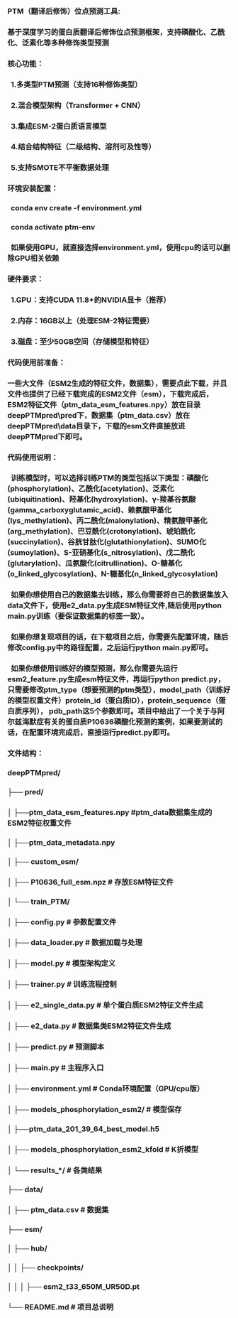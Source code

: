 ### PTM（翻译后修饰）位点预测工具:

### 

### 基于深度学习的蛋白质翻译后修饰位点预测框架，支持磷酸化、乙酰化、泛素化等多种修饰类型预测

### 

### 核心功能：

###   1.多类型PTM预测（支持16种修饰类型）

###   2.混合模型架构（Transformer + CNN）

###   3.集成ESM-2蛋白质语言模型

###   4.结合结构特征（二级结构、溶剂可及性等）

###   5.支持SMOTE不平衡数据处理

### 

### 环境安装配置：

###   conda env create -f environment.yml

###   conda activate ptm-env

###   如果使用GPU，就直接选择environment.yml，使用cpu的话可以删除GPU相关依赖

###   

### 硬件要求：

###   1.GPU：支持CUDA 11.8+的NVIDIA显卡（推荐）

###   2.内存：16GB以上（处理ESM-2特征需要）

###   3.磁盘：至少50GB空间（存储模型和特征）

### 代码使用前准备：
###   一些大文件（ESM2生成的特征文件，数据集），需要点此下载，并且文件也提供了已经下载完成的ESM2文件（esm），下载完成后，ESM2特征文件（ptm_data_esm_features.npy）放在目录deepPTMpred\pred下，数据集（ptm_data.csv）放在deepPTMpred\data目录下，下载的esm文件直接放进deepPTMpred下即可。

### 代码使用说明：

### &nbsp; 训练模型时，可以选择训练PTM的类型包括以下类型：磷酸化(phosphorylation)、乙酰化(acetylation)、泛素化(ubiquitination)、羟基化(hydroxylation)、γ-羧基谷氨酸(gamma\_carboxyglutamic\_acid)、赖氨酸甲基化(lys\_methylation)、丙二酰化(malonylation)、精氨酸甲基化(arg\_methylation)、巴豆酰化(crotonylation)、琥珀酰化(succinylation)、谷胱甘肽化(glutathionylation)、SUMO化(sumoylation)、S-亚硝基化(s\_nitrosylation)、戊二酰化(glutarylation)、瓜氨酸化(citrullination)、O-糖基化(o\_linked\_glycosylation)、N-糖基化(n\_linked\_glycosylation)



### &nbsp; 如果你想使用自己的数据集去训练，那么你需要将自己的数据集放入data文件下，使用e2\_data.py生成ESM特征文件,随后使用python main.py训练（要保证数据集的标签一致）。

### &nbsp; 如果你想复现项目的话，在下载项目之后，你需要先配置环境，随后修改config.py中的路径配置，之后运行python main.py即可。

###   如果你想使用训练好的模型预测，那么你需要先运行esm2\_feature.py生成esm特征文件，再运行python predict.py，只需要修改ptm\_type（想要预测的ptm类型），model\_path（训练好的模型权重文件）protein\_id（蛋白质ID），protein\_sequence（蛋白质序列）， pdb\_path这5个参数即可。项目中给出了一个关于与阿尔兹海默症有关的蛋白质P10636磷酸化预测的案例，如果要测试的话，在配置环境完成后，直接运行predict.py即可。



### 文件结构：

### deepPTMpred/

### ├── pred/

### │   ├──ptm\_data\_esm\_features.npy   #ptm\_data数据集生成的ESM2特征权重文件

### │   ├──ptm\_data\_metadata.npy

### │   ├── custom\_esm/

### │       ├── P10636\_full\_esm.npz # 存放ESM特征文件

### │   └── train\_PTM/

### │       ├── config.py       # 参数配置文件

### │       ├── data\_loader.py     # 数据加载与处理

### │       ├── model.py         # 模型架构定义

### │       ├── trainer.py         # 训练流程控制

### │       ├── e2\_single\_data.py  # 单个蛋白质ESM2特征文件生成

### │       ├── e2\_data.py        #  数据集类ESM2特征文件生成

### │       ├── predict.py        # 预测脚本

### │       ├── main.py            # 主程序入口

### │       ├── environment.yml        # Conda环境配置（GPU/cpu版）

### │       ├── models\_phosphorylation\_esm2/      # 模型保存

### │               ├──ptm\_data\_201\_39\_64\_best\_model.h5

### │       ├── models\_phosphorylation\_esm2\_kfold # K折模型

### │       └── results\_\*/             # 各类结果

### ├── data/

### │   ├── ptm\_data.csv         # 数据集

### ├── esm/

### │   ├── hub/

### │   │   ├── checkpoints/

### │   │   │   ├── esm2\_t33\_650M\_UR50D.pt

### └── README.md                      # 项目总说明



